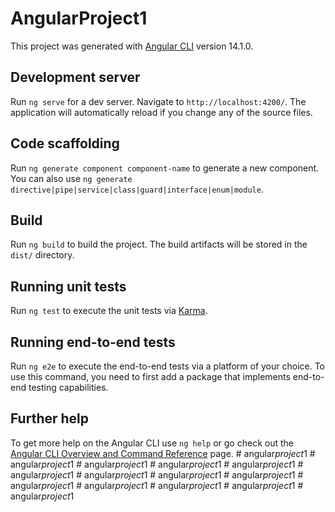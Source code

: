 # AngularProject1

This project was generated with [Angular CLI](https://github.com/angular/angular-cli) version 14.1.0.

## Development server

Run `ng serve` for a dev server. Navigate to `http://localhost:4200/`. The application will automatically reload if you change any of the source files.

## Code scaffolding

Run `ng generate component component-name` to generate a new component. You can also use `ng generate directive|pipe|service|class|guard|interface|enum|module`.

## Build

Run `ng build` to build the project. The build artifacts will be stored in the `dist/` directory.

## Running unit tests

Run `ng test` to execute the unit tests via [Karma](https://karma-runner.github.io).

## Running end-to-end tests

Run `ng e2e` to execute the end-to-end tests via a platform of your choice. To use this command, you need to first add a package that implements end-to-end testing capabilities.

## Further help

To get more help on the Angular CLI use `ng help` or go check out the [Angular CLI Overview and Command Reference](https://angular.io/cli) page.
#   a n g u l a r _ p r o j e c t _ 1  
 #   a n g u l a r _ p r o j e c t _ 1  
 #   a n g u l a r _ p r o j e c t _ 1  
 #   a n g u l a r _ p r o j e c t _ 1  
 #   a n g u l a r _ p r o j e c t _ 1  
 #   a n g u l a r _ p r o j e c t _ 1  
 #   a n g u l a r _ p r o j e c t _ 1  
 #   a n g u l a r _ p r o j e c t _ 1  
 #   a n g u l a r _ p r o j e c t _ 1  
 #   a n g u l a r _ p r o j e c t _ 1  
 #   a n g u l a r _ p r o j e c t _ 1  
 #   a n g u l a r _ p r o j e c t _ 1  
 #   a n g u l a r _ p r o j e c t _ 1  
 #   a n g u l a r _ p r o j e c t _ 1  
 